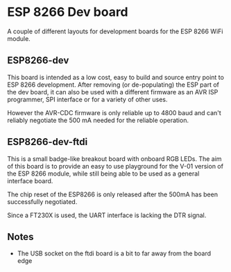# ESP 8266 Dev board
A couple of different layouts for development boards for the ESP 8266 WiFi module.

## ESP8266-dev
This board is intended as a low cost, easy to build and source entry point to ESP 8266 development. After removing (or de-populating) the ESP part of the dev board, it can also be used with a different firmware as an AVR ISP programmer, SPI interface or for a variety of other uses.

However the AVR-CDC firmware is only reliable up to 4800 baud and can't reliably negotiate the 500 mA needed for the reliable operation.

## ESP8266-dev-ftdi
This is a small badge-like breakout board with onboard RGB LEDs. The aim of this board is to provide an easy to use playground for the V-01 version of the ESP 8266 module, while still being able to be used as a general interface board.

The chip reset of the ESP8266 is only released after the 500mA has been successfully negotiated.

Since a FT230X is used, the UART interface is lacking the DTR signal.

## Notes
- The USB socket on the ftdi board is a bit to far away from the board edge

